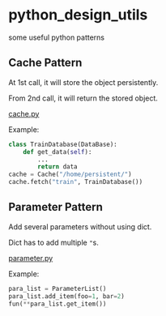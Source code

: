 # python_design_utils
some useful python patterns

## Cache Pattern

At 1st call, it will store the object persistently.

From 2nd call, it will return the stored object.

[cache.py](https://github.com/Fangyh09/python_design_utils/blob/master/cache.py)

Example:
```python
class TrainDatabase(DataBase):
    def get_data(self):
        ...
        return data
cache = Cache("/home/persistent/")
cache.fetch("train", TrainDatabase())
```


## Parameter Pattern

Add several parameters without using dict.

Dict has to add multiple `"`s.

[parameter.py](https://github.com/Fangyh09/python_design_utils/blob/master/parameter.py)

Example: 
```python
para_list = ParameterList()
para_list.add_item(foo=1, bar=2)
fun(**para_list.get_item())
```

